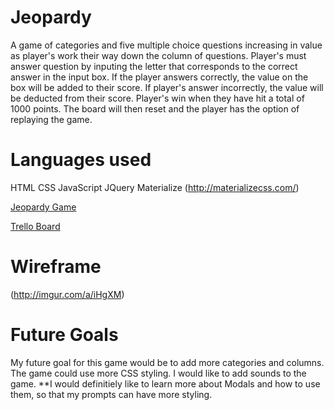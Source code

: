 # Jeopardy

A game of categories and five multiple choice questions increasing in value as player's work their way down the column of questions. Player's must answer question by inputing the letter that corresponds to the correct answer in the input box. If the player answers correctly, the value on the box will be added to their score. If player's answer incorrectly, the value will be deducted from their score. Player's win when they have hit a total of 1000 points. The board will then reset and the player has the option of replaying the game. 


# Languages used

HTML
CSS
JavaScript
JQuery
Materialize (http://materializecss.com/)

[Jeopardy Game](https://www.bitballoon.com/sites/jeopardy-jmatty)

[Trello Board](https://trello.com/b/M2iAbvqY/jeopardy)

# Wireframe
(http://imgur.com/a/iHgXM)

# Future Goals
My future goal for this game would be to add more categories and columns. The game could use more CSS styling. 
I would like to add sounds to the game.
**I would definitiely like to learn more about Modals and how to use them, so that my prompts can have more styling. 